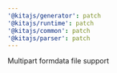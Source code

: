 ```yaml
---
'@kitajs/generator': patch
'@kitajs/runtime': patch
'@kitajs/common': patch
'@kitajs/parser': patch
---
```


Multipart formdata file support
